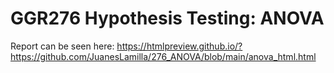 # GGR276 Hypothesis Testing: ANOVA

Report can be seen here:
https://htmlpreview.github.io/?https://github.com/JuanesLamilla/276_ANOVA/blob/main/anova_html.html
